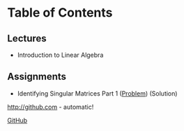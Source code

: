 # Table of Contents
## Lectures
- Introduction to Linear Algebra

## Assignments
- Identifying Singular Matrices Part 1 ([Problem](http://github.com)) (Solution)

http://github.com - automatic!

[GitHub](http://github.com)
